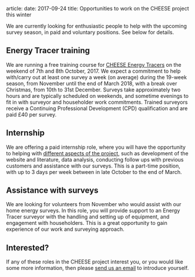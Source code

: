 article:
date: 2017-09-24
title: Opportunities to work on the CHEESE project this winter

We are currently looking for enthusiastic people to help with the upcoming
survey season, in paid and voluntary positions. See below for details.  

## Energy Tracer training

We are running a free training course for [CHEESE Energy
Tracers](/energy-tracer-training) on the weekend of 7th and 8th October, 2017.
We expect a commitment to help with/carry out at least one survey a week (on
average) during the 19-week season, from November until the end of March 2018,
with a break over Christmas, from 10th to 31st December. Surveys take
approximately two hours and are typically scheduled on weekends, and sometime
evenings to fit in with surveyor and householder work commitments. Trained
surveyors receive a Continuing Professional Development (CPD) qualification and
are paid £40 per survey.

## Internship

We are offering a paid internship role, where you will have the opportunity to
helping with [different aspects of the project](/volunteering), such as
development of the website and literature, data analysis, conducting follow ups
with previous customers and assistance with our surveys. This is a part-time
position, with up to 3 days per week between in late October to the end of
March. 

## Assistance with surveys

We are looking for volunteers from November who would assist with our home
energy surveys. In this role, you will provide support to an Energy Tracer
surveyor with the handling and setting up of equipment, and engagement with
householders. This is a great opportunity to gain experience of our work and
surveying approach.

## Interested?

If any of these roles in the CHEESE project interest you, or you would like
some more information, then please [send us an
email](mailto:info@cheeseproject.co.uk) to introduce yourself.
